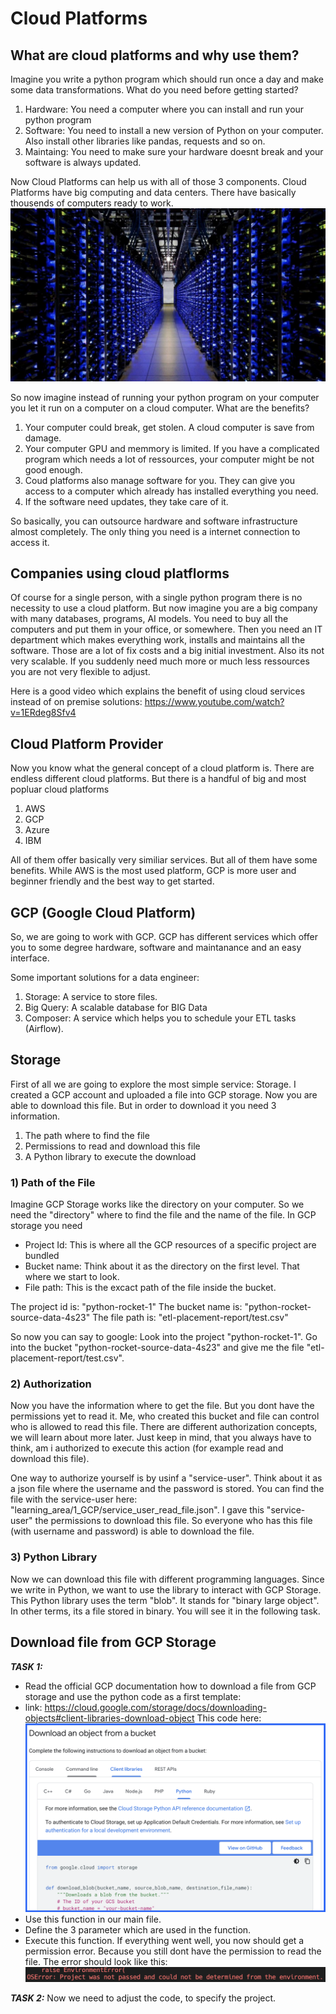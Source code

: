 # Cloud Platforms

## What are cloud platforms and why use them?
Imagine you write a python program which should run once a day and make some data transformations. What do you need before getting started?
1) Hardware: You need a computer where you can install and run your python program
2) Software: You need to install a new version of Python on your computer. Also install other libraries like pandas, requests and so on.
3) Maintaing: You need to make sure your hardware doesnt break and your software is always updated.

Now Cloud Platforms can help us with all of those 3 components. 
Cloud Platforms have big computing and data centers. There have basically thousends of computers ready to work.
![image](assets/cloud_server.png)

So now imagine instead of running your python program on your computer you let it run on a computer on a cloud computer. What are the benefits?
1) Your computer could break, get stolen. A cloud computer is save from damage.
2) Your computer GPU and memmory is limited. If you have a complicated program which needs a lot of ressources, your computer might be not good enough.
3) Coud platforms also manage software for you. They can give you access to a computer which already has installed everything you need.
4) If the software need updates, they take care of it.

So basically, you can outsource hardware and software infrastructure almost completely. The only thing you need is a internet connection to access it.

## Companies using cloud platflorms
Of course for a single person, with a single python program there is no necessity to use a cloud platform.
But now imagine you are a big company with many databases, programs, AI models. You need to buy all the computers and put them in your office, or somewhere. Then you need an IT department which makes everything work, installs and maintains all the software. Those are a lot of fix costs and a big initial investment. Also its not very scalable. If you suddenly need much more or much less ressources you are not very flexible to adjust.


Here is a good video which explains the benefit of using cloud services instead of on premise solutions:
https://www.youtube.com/watch?v=1ERdeg8Sfv4


## Cloud Platform Provider

Now you know what the general concept of a cloud platform is. There are endless different cloud platforms. But there is a handful of big and most popluar cloud platforms
1) AWS
2) GCP
3) Azure
4) IBM

All of them offer basically very similiar services. But all of them have some benefits. While AWS is the most used platform, GCP is more user and beginner friendly and the best way to get started.


## GCP (Google Cloud Platform)

So, we are going to work with GCP.
GCP has different services which offer you to some degree hardware, software and maintanance and an easy interface.

Some important solutions for a data engineer:
1) Storage: A service to store files.
2) Big Query: A scalable database for BIG Data
3) Composer: A service which helps you to schedule your ETL tasks (Airflow).


## Storage
First of all we are going to explore the most simple service: Storage. 
I created a GCP account and uploaded a file into GCP storage. Now you are able to download this file. But in order to download it you need 3 information.

1) The path where to find the file
2) Permissions to read and download this file
3) A Python library to execute the download

### 1) Path of the File
Imagine GCP Storage works like the directory on your computer. So we need the "directory" where to find the file and the name of the file. In GCP storage you need
- Project Id: This is where all the GCP resources of a specific project are bundled
- Bucket name: Think about it as the directory on the first level. That where we start to look.
- File path: This is the excact path of the file inside the bucket.

The project id is: "python-rocket-1"
The bucket name is: "python-rocket-source-data-4s23"
The file path is: "etl-placement-report/test.csv"

So now you can say to google: Look into the project "python-rocket-1". Go into the bucket "python-rocket-source-data-4s23" and give me the file "etl-placement-report/test.csv".

### 2) Authorization
Now you have the information where to get the file. But you dont have the permissions yet to read it. 
Me, who created this bucket and file can control who is allowed to read this file.
There are different authorization concepts, we will learn about more later. Just keep in mind, that you always have to think, am i authorized to execute this action (for example read and download this file).

One way to authorize yourself is by usinf a "service-user". Think about it as a json file where the username and the password is stored.  You can find the file with the service-user here: "learning_area/1_GCP/service_user_read_file.json".
I gave this "service-user" the permissions to download this file. So everyone who has this file (with username and password) is able to download the file.

### 3) Python Library
Now we can download this file with different programming languages. Since we write in Python, we want to use the library to interact with GCP Storage. This Python library uses the term "blob". It stands for "binary large object". In other terms, its a file stored in binary. You will see it in the following task.



## Download file from GCP Storage
_**TASK 1:**_
- Read the official GCP documentation how to download a file from GCP storage and use the python code as a first template:
- link: https://cloud.google.com/storage/docs/downloading-objects#client-libraries-download-object
This code here:
![image](assets/gcp_storage_python_3.png)
- Use this function in our main file.
- Define the 3 parameter which are used in the function.
- Execute this function. If everything went well, you now should get a permission error. Because you still dont have the permission to read the file. The error should look like this:
![image](assets/project_error.png)


_**TASK 2:**_
Now we need to adjust the code, to specify the project.
